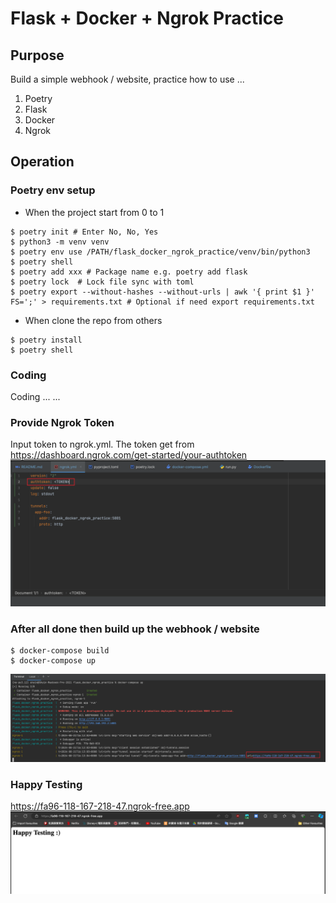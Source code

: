 # Flask + Docker + Ngrok Practice

## Purpose
Build a simple webhook / website, practice how to use ...
1. Poetry
2. Flask
3. Docker
4. Ngrok

## Operation
### Poetry env setup
- When the project start from 0 to 1
```commandline
$ poetry init # Enter No, No, Yes
$ python3 -m venv venv
$ poetry env use /PATH/flask_docker_ngrok_practice/venv/bin/python3
$ poetry shell 
$ poetry add xxx # Package name e.g. poetry add flask
$ poetry lock  # Lock file sync with toml
$ poetry export --without-hashes --without-urls | awk '{ print $1 }' FS=';' > requirements.txt # Optional if need export requirements.txt
```

- When clone the repo from others
```commandline
$ poetry install
$ poetry shell
```

### Coding
Coding ... ...

### Provide Ngrok Token
Input token to ngrok.yml.
The token get from https://dashboard.ngrok.com/get-started/your-authtoken
![ngrok_token.png](readme%2Fngrok_token.png)

### After all done then build up the webhook / website
```commandline
$ docker-compose build
$ docker-compose up 
```
![url.png](readme%2Furl.png)

### Happy Testing
https://fa96-118-167-218-47.ngrok-free.app
![img.png](readme%2Fimg.png)







